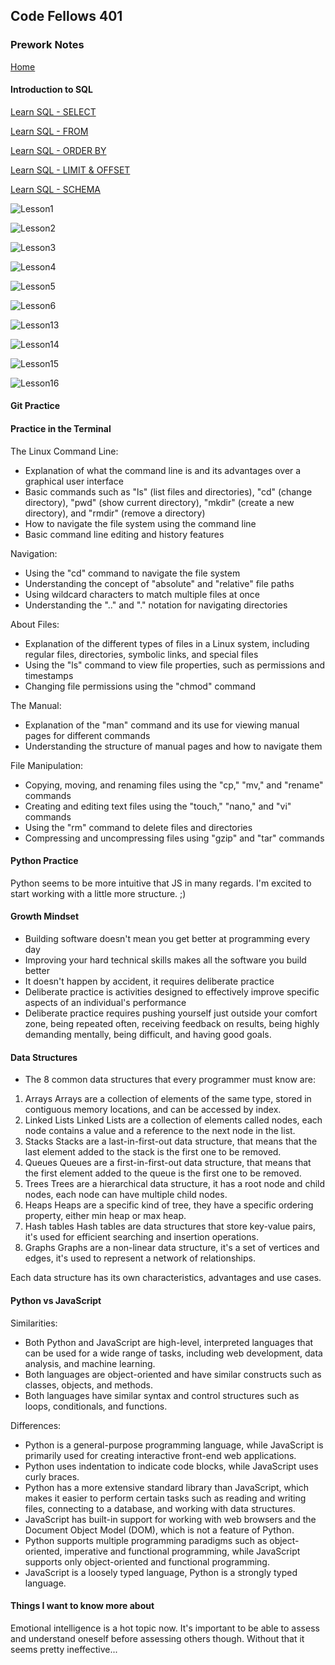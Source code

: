 ## Code Fellows 401

### Prework Notes

[Home](../README.md)

#### Introduction to SQL

[Learn SQL - SELECT](https://dataschool.com/learn-sql/select/)

[Learn SQL - FROM](https://dataschool.com/learn-sql/from/)

[Learn SQL - ORDER BY](https://dataschool.com/learn-sql/order-by/)

[Learn SQL - LIMIT & OFFSET](https://dataschool.com/learn-sql/limit/)

[Learn SQL - SCHEMA](https://dataschool.com/learn-sql/schema-browsing/)



![Lesson1](../imgs/401/SQLlesson1.jpg)

![Lesson2](../imgs/401/SQLlesson2.jpg)

![Lesson3](../imgs/401/SQLlesson3.jpg)

![Lesson4](../imgs/401/SQLlesson4.jpg)

![Lesson5](../imgs/401/SQLlesson5.jpg)

![Lesson6](../imgs/401/SQLlesson6.jpg)

![Lesson13](../imgs/401/SQLlesson13.jpg)

![Lesson14](../imgs/401/SQLlesson14.jpg)

![Lesson15](../imgs/401/SQLlesson15.jpg)

![Lesson16](../imgs/401/SQLlesson16.jpg)

#### Git Practice

#### Practice in the Terminal

The Linux Command Line:

* Explanation of what the command line is and its advantages over a graphical user interface
* Basic commands such as "ls" (list files and directories), "cd" (change directory), "pwd" (show current directory), "mkdir" (create a new directory), and "rmdir" (remove a directory)
* How to navigate the file system using the command line
* Basic command line editing and history features

Navigation:

* Using the "cd" command to navigate the file system
* Understanding the concept of "absolute" and "relative" file paths
* Using wildcard characters to match multiple files at once
* Understanding the ".." and "." notation for navigating directories

About Files:

* Explanation of the different types of files in a Linux system, including regular files, directories, symbolic links, and special files
* Using the "ls" command to view file properties, such as permissions and timestamps
* Changing file permissions using the "chmod" command

The Manual:

* Explanation of the "man" command and its use for viewing manual pages for different commands
* Understanding the structure of manual pages and how to navigate them

File Manipulation:

* Copying, moving, and renaming files using the "cp," "mv," and "rename" commands
* Creating and editing text files using the "touch," "nano," and "vi" commands
* Using the "rm" command to delete files and directories
* Compressing and uncompressing files using "gzip" and "tar" commands

#### Python Practice

Python seems to be more intuitive that JS in many regards.  I'm excited to start working with a little more structure. ;)

#### Growth Mindset

* Building software doesn't mean you get better at programming every day
* Improving your hard technical skills makes all the software you build better
* It doesn't happen by accident, it requires deliberate practice
* Deliberate practice is activities designed to effectively improve specific aspects of an individual's performance
* Deliberate practice requires pushing yourself just outside your comfort zone, being repeated often, receiving feedback on results, being highly demanding mentally, being difficult, and having good goals.

#### Data Structures

* The 8 common data structures that every programmer must know are:

1. Arrays
Arrays are a collection of elements of the same type, stored in contiguous memory locations, and can be accessed by index.
2. Linked Lists
Linked Lists are a collection of elements called nodes, each node contains a value and a reference to the next node in the list.
3. Stacks
Stacks are a last-in-first-out data structure, that means that the last element added to the stack is the first one to be removed.
4. Queues
Queues are a first-in-first-out data structure, that means that the first element added to the queue is the first one to be removed.
5. Trees
Trees are a hierarchical data structure, it has a root node and child nodes, each node can have multiple child nodes.
6. Heaps
Heaps are a specific kind of tree, they have a specific ordering property, either min heap or max heap.
7. Hash tables
Hash tables are data structures that store key-value pairs, it's used for efficient searching and insertion operations.
8. Graphs
Graphs are a non-linear data structure, it's a set of vertices and edges, it's used to represent a network of relationships.

Each data structure has its own characteristics, advantages and use cases.

#### Python vs JavaScript

Similarities:

* Both Python and JavaScript are high-level, interpreted languages that can be used for a wide range of tasks, including web development, data analysis, and machine learning.
* Both languages are object-oriented and have similar constructs such as classes, objects, and methods.
* Both languages have similar syntax and control structures such as loops, conditionals, and functions.

Differences:

* Python is a general-purpose programming language, while JavaScript is primarily used for creating interactive front-end web applications.
* Python uses indentation to indicate code blocks, while JavaScript uses curly braces.
* Python has a more extensive standard library than JavaScript, which makes it easier to perform certain tasks such as reading and writing files, connecting to a database, and working with data structures.
* JavaScript has built-in support for working with web browsers and the Document Object Model (DOM), which is not a feature of Python.
* Python supports multiple programming paradigms such as object-oriented, imperative and functional programming, while JavaScript supports only object-oriented and functional programming.
* JavaScript is a loosely typed language, Python is a strongly typed language.

#### Things I want to know more about

Emotional intelligence is a hot topic now.  It's important to be able to assess and understand oneself before assessing others though.  Without that it seems pretty ineffective...
